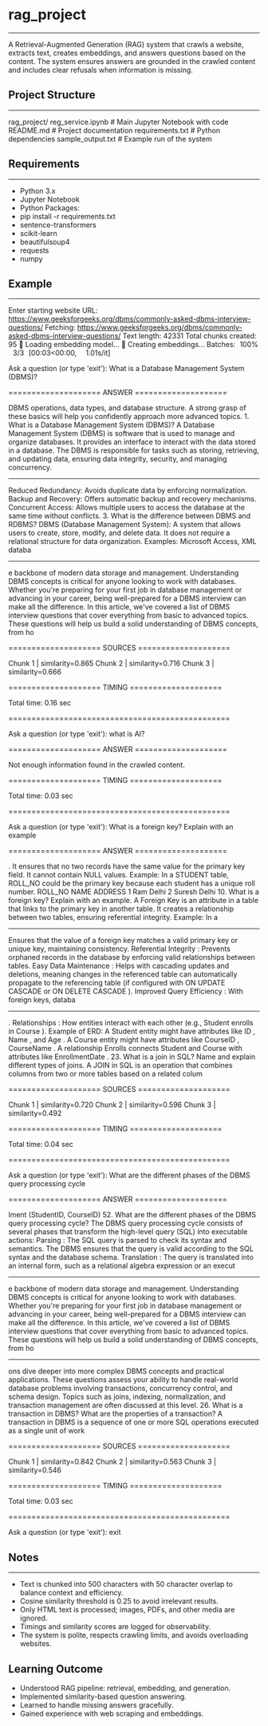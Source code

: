
# rag_project
--------------

A Retrieval-Augmented Generation (RAG) system that crawls a website, extracts text, creates embeddings, and answers questions based on the content. The system ensures answers are grounded in the crawled content and includes clear refusals when information is missing.

## Project Structure
--------------------

  rag_project/
    reg_service.ipynb        # Main Jupyter Notebook with code
    README.md                # Project documentation
    requirements.txt         # Python dependencies
    sample_output.txt        # Example run of the system

## Requirements
---------------

* Python 3.x
* Jupyter Notebook
* Python Packages:
* pip install -r requirements.txt
* sentence-transformers
* scikit-learn
* beautifulsoup4
* requests
* numpy

## Example
-----------

  Enter starting website URL:  https://www.geeksforgeeks.org/dbms/commonly-asked-dbms-interview-questions/
Fetching: https://www.geeksforgeeks.org/dbms/commonly-asked-dbms-interview-questions/
Text length: 42331
 Total chunks created: 95
🔹 Loading embedding model...
🔹 Creating embeddings...
Batches: 100%
 3/3 [00:03<00:00,  1.01s/it]

Ask a question (or type 'exit'):   What is a Database Management System (DBMS)?

==================== ANSWER ====================

 DBMS operations, data types, and database structure. A strong grasp of these basics will help you confidently approach more advanced topics. 1. What is a Database Management System (DBMS)? A Database Management System (DBMS) is software that is used to manage and organize databases. It provides an interface to interact with the data stored in a database. The DBMS is responsible for tasks such as storing, retrieving, and updating data, ensuring data integrity, security, and managing concurrency.

---

 Reduced Redundancy: Avoids duplicate data by enforcing normalization. Backup and Recovery: Offers automatic backup and recovery mechanisms. Concurrent Access: Allows multiple users to access the database at the same time without conflicts. 3. What is the difference between DBMS and RDBMS? DBMS (Database Management System): A system that allows users to create, store, modify, and delete data. It does not require a relational structure for data organization. Examples: Microsoft Access, XML databa

---

e backbone of modern data storage and management. Understanding DBMS concepts is critical for anyone looking to work with databases. Whether you're preparing for your first job in database management or advancing in your career, being well-prepared for a DBMS interview can make all the difference. In this article, we've covered a list of DBMS interview questions that cover everything from basic to advanced topics. These questions will help us build a solid understanding of DBMS concepts, from ho

==================== SOURCES ====================

Chunk 1 | similarity=0.865
Chunk 2 | similarity=0.716
Chunk 3 | similarity=0.666

==================== TIMING ====================

Total time: 0.16 sec

================================================


Ask a question (or type 'exit'):  what is AI?

==================== ANSWER ====================

 Not enough information found in the crawled content.

==================== TIMING ====================

Total time: 0.03 sec

================================================


Ask a question (or type 'exit'):  What is a foreign key? Explain with an example

==================== ANSWER ====================

. It ensures that no two records have the same value for the primary key field. It cannot contain NULL values. Example: In a STUDENT table, ROLL_NO could be the primary key because each student has a unique roll number. ROLL_NO NAME ADDRESS 1 Ram Delhi 2 Suresh Delhi 10. What is a foreign key? Explain with an example. A Foreign Key is an attribute in a table that links to the primary key in another table. It creates a relationship between two tables, ensuring referential integrity. Example: In a

---

 Ensures that the value of a foreign key matches a valid primary key or unique key, maintaining consistency. Referential Integrity : Prevents orphaned records in the database by enforcing valid relationships between tables. Easy Data Maintenance : Helps with cascading updates and deletions, meaning changes in the referenced table can automatically propagate to the referencing table (if configured with ON UPDATE CASCADE or ON DELETE CASCADE ). Improved Query Efficiency : With foreign keys, databa

---

. Relationships : How entities interact with each other (e.g., Student enrolls in Course ). Example of ERD: A Student entity might have attributes like ID , Name , and Age . A Course entity might have attributes like CourseID , CourseName . A relationship Enrolls connects Student and Course with attributes like EnrollmentDate . 23. What is a join in SQL? Name and explain different types of joins. A JOIN in SQL is an operation that combines columns from two or more tables based on a related colum

==================== SOURCES ====================

Chunk 1 | similarity=0.720
Chunk 2 | similarity=0.596
Chunk 3 | similarity=0.492

==================== TIMING ====================

Total time: 0.04 sec

================================================


Ask a question (or type 'exit'):  What are the different phases of the DBMS query processing cycle

==================== ANSWER ====================

lment (StudentID, CourseID) 52. What are the different phases of the DBMS query processing cycle? The DBMS query processing cycle consists of several phases that transform the high-level query (SQL) into executable actions: Parsing : The SQL query is parsed to check its syntax and semantics. The DBMS ensures that the query is valid according to the SQL syntax and the database schema. Translation : The query is translated into an internal form, such as a relational algebra expression or an execut

---

e backbone of modern data storage and management. Understanding DBMS concepts is critical for anyone looking to work with databases. Whether you're preparing for your first job in database management or advancing in your career, being well-prepared for a DBMS interview can make all the difference. In this article, we've covered a list of DBMS interview questions that cover everything from basic to advanced topics. These questions will help us build a solid understanding of DBMS concepts, from ho

---

ons dive deeper into more complex DBMS concepts and practical applications. These questions assess your ability to handle real-world database problems involving transactions, concurrency control, and schema design. Topics such as joins, indexing, normalization, and transaction management are often discussed at this level. 26. What is a transaction in DBMS? What are the properties of a transaction? A transaction in DBMS is a sequence of one or more SQL operations executed as a single unit of work

==================== SOURCES ====================

Chunk 1 | similarity=0.842
Chunk 2 | similarity=0.563
Chunk 3 | similarity=0.546

==================== TIMING ====================

Total time: 0.03 sec

================================================


Ask a question (or type 'exit'):  exit



## Notes
----------
    
    

* Text is chunked into 500 characters with 50 character overlap to balance context and efficiency.
* Cosine similarity threshold is 0.25 to avoid irrelevant results.
* Only HTML text is processed; images, PDFs, and other media are ignored.
* Timings and similarity scores are logged for observability.
* The system is polite, respects crawling limits, and avoids overloading websites.

 ## Learning Outcome
 
- Understood RAG pipeline: retrieval, embedding, and generation.
- Implemented similarity-based question answering.
- Learned to handle missing answers gracefully.
- Gained experience with web scraping and embeddings.

  
